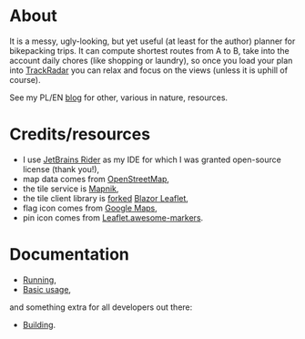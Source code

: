 # About

It is a messy, ugly-looking, but yet useful (at least for the author) planner for bikepacking trips.
It can compute shortest routes from A to B, take into the account daily chores (like shopping or laundry),
so once you load your plan into [TrackRadar](https://github.com/macias/TrackRadar) you can relax and focus on
the views (unless it is uphill of course).

See my PL/EN [blog](https://przypadkopis.wordpress.com/) for other, various in nature, resources.

# Credits/resources

* I use [JetBrains Rider](https://www.jetbrains.com/rider/) as my IDE for which I was granted open-source license (thank you!),
* map data comes from [OpenStreetMap](https://www.openstreetmap.org/),
* the tile service is [Mapnik](https://mapnik.org/),
* the tile client library is [forked](https://github.com/macias/BlazorLeaflet) [Blazor Leaflet](https://github.com/Mehigh17/BlazorLeaflet),
* flag icon comes from [Google Maps](https://www.gstatic.com/mapspro/images/stock/extended-icons5.png),
* pin icon comes from [Leaflet.awesome-markers](https://github.com/lennardv2/Leaflet.awesome-markers).

# Documentation

* [Running](documentation/Running.md),
* [Basic usage](documentation/Basics.md),

and something extra for all developers out there:

* [Building](documentation/Building.md).